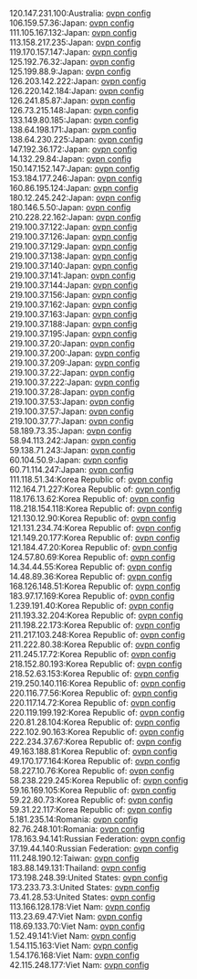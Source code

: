 120.147.231.100:Australia: [ovpn config](vpn/120_147_231_100.ovpn)  
106.159.57.36:Japan: [ovpn config](vpn/106_159_57_36.ovpn)  
111.105.167.132:Japan: [ovpn config](vpn/111_105_167_132.ovpn)  
113.158.217.235:Japan: [ovpn config](vpn/113_158_217_235.ovpn)  
119.170.157.147:Japan: [ovpn config](vpn/119_170_157_147.ovpn)  
125.192.76.32:Japan: [ovpn config](vpn/125_192_76_32.ovpn)  
125.199.88.9:Japan: [ovpn config](vpn/125_199_88_9.ovpn)  
126.203.142.222:Japan: [ovpn config](vpn/126_203_142_222.ovpn)  
126.220.142.184:Japan: [ovpn config](vpn/126_220_142_184.ovpn)  
126.241.85.87:Japan: [ovpn config](vpn/126_241_85_87.ovpn)  
126.73.215.148:Japan: [ovpn config](vpn/126_73_215_148.ovpn)  
133.149.80.185:Japan: [ovpn config](vpn/133_149_80_185.ovpn)  
138.64.198.171:Japan: [ovpn config](vpn/138_64_198_171.ovpn)  
138.64.230.225:Japan: [ovpn config](vpn/138_64_230_225.ovpn)  
147.192.36.172:Japan: [ovpn config](vpn/147_192_36_172.ovpn)  
14.132.29.84:Japan: [ovpn config](vpn/14_132_29_84.ovpn)  
150.147.152.147:Japan: [ovpn config](vpn/150_147_152_147.ovpn)  
153.184.177.246:Japan: [ovpn config](vpn/153_184_177_246.ovpn)  
160.86.195.124:Japan: [ovpn config](vpn/160_86_195_124.ovpn)  
180.12.245.242:Japan: [ovpn config](vpn/180_12_245_242.ovpn)  
180.146.5.50:Japan: [ovpn config](vpn/180_146_5_50.ovpn)  
210.228.22.162:Japan: [ovpn config](vpn/210_228_22_162.ovpn)  
219.100.37.122:Japan: [ovpn config](vpn/219_100_37_122.ovpn)  
219.100.37.126:Japan: [ovpn config](vpn/219_100_37_126.ovpn)  
219.100.37.129:Japan: [ovpn config](vpn/219_100_37_129.ovpn)  
219.100.37.138:Japan: [ovpn config](vpn/219_100_37_138.ovpn)  
219.100.37.140:Japan: [ovpn config](vpn/219_100_37_140.ovpn)  
219.100.37.141:Japan: [ovpn config](vpn/219_100_37_141.ovpn)  
219.100.37.144:Japan: [ovpn config](vpn/219_100_37_144.ovpn)  
219.100.37.156:Japan: [ovpn config](vpn/219_100_37_156.ovpn)  
219.100.37.162:Japan: [ovpn config](vpn/219_100_37_162.ovpn)  
219.100.37.163:Japan: [ovpn config](vpn/219_100_37_163.ovpn)  
219.100.37.188:Japan: [ovpn config](vpn/219_100_37_188.ovpn)  
219.100.37.195:Japan: [ovpn config](vpn/219_100_37_195.ovpn)  
219.100.37.20:Japan: [ovpn config](vpn/219_100_37_20.ovpn)  
219.100.37.200:Japan: [ovpn config](vpn/219_100_37_200.ovpn)  
219.100.37.209:Japan: [ovpn config](vpn/219_100_37_209.ovpn)  
219.100.37.22:Japan: [ovpn config](vpn/219_100_37_22.ovpn)  
219.100.37.222:Japan: [ovpn config](vpn/219_100_37_222.ovpn)  
219.100.37.28:Japan: [ovpn config](vpn/219_100_37_28.ovpn)  
219.100.37.53:Japan: [ovpn config](vpn/219_100_37_53.ovpn)  
219.100.37.57:Japan: [ovpn config](vpn/219_100_37_57.ovpn)  
219.100.37.77:Japan: [ovpn config](vpn/219_100_37_77.ovpn)  
58.189.73.35:Japan: [ovpn config](vpn/58_189_73_35.ovpn)  
58.94.113.242:Japan: [ovpn config](vpn/58_94_113_242.ovpn)  
59.138.71.243:Japan: [ovpn config](vpn/59_138_71_243.ovpn)  
60.104.50.9:Japan: [ovpn config](vpn/60_104_50_9.ovpn)  
60.71.114.247:Japan: [ovpn config](vpn/60_71_114_247.ovpn)  
111.118.51.34:Korea Republic of: [ovpn config](vpn/111_118_51_34.ovpn)  
112.164.71.227:Korea Republic of: [ovpn config](vpn/112_164_71_227.ovpn)  
118.176.13.62:Korea Republic of: [ovpn config](vpn/118_176_13_62.ovpn)  
118.218.154.118:Korea Republic of: [ovpn config](vpn/118_218_154_118.ovpn)  
121.130.12.90:Korea Republic of: [ovpn config](vpn/121_130_12_90.ovpn)  
121.131.234.74:Korea Republic of: [ovpn config](vpn/121_131_234_74.ovpn)  
121.149.20.177:Korea Republic of: [ovpn config](vpn/121_149_20_177.ovpn)  
121.184.47.20:Korea Republic of: [ovpn config](vpn/121_184_47_20.ovpn)  
124.57.80.69:Korea Republic of: [ovpn config](vpn/124_57_80_69.ovpn)  
14.34.44.55:Korea Republic of: [ovpn config](vpn/14_34_44_55.ovpn)  
14.48.89.36:Korea Republic of: [ovpn config](vpn/14_48_89_36.ovpn)  
168.126.148.51:Korea Republic of: [ovpn config](vpn/168_126_148_51.ovpn)  
183.97.17.169:Korea Republic of: [ovpn config](vpn/183_97_17_169.ovpn)  
1.239.191.40:Korea Republic of: [ovpn config](vpn/1_239_191_40.ovpn)  
211.193.32.204:Korea Republic of: [ovpn config](vpn/211_193_32_204.ovpn)  
211.198.22.173:Korea Republic of: [ovpn config](vpn/211_198_22_173.ovpn)  
211.217.103.248:Korea Republic of: [ovpn config](vpn/211_217_103_248.ovpn)  
211.222.80.38:Korea Republic of: [ovpn config](vpn/211_222_80_38.ovpn)  
211.245.17.72:Korea Republic of: [ovpn config](vpn/211_245_17_72.ovpn)  
218.152.80.193:Korea Republic of: [ovpn config](vpn/218_152_80_193.ovpn)  
218.52.63.153:Korea Republic of: [ovpn config](vpn/218_52_63_153.ovpn)  
219.250.140.116:Korea Republic of: [ovpn config](vpn/219_250_140_116.ovpn)  
220.116.77.56:Korea Republic of: [ovpn config](vpn/220_116_77_56.ovpn)  
220.117.14.72:Korea Republic of: [ovpn config](vpn/220_117_14_72.ovpn)  
220.119.199.192:Korea Republic of: [ovpn config](vpn/220_119_199_192.ovpn)  
220.81.28.104:Korea Republic of: [ovpn config](vpn/220_81_28_104.ovpn)  
222.102.90.163:Korea Republic of: [ovpn config](vpn/222_102_90_163.ovpn)  
222.234.37.67:Korea Republic of: [ovpn config](vpn/222_234_37_67.ovpn)  
49.163.188.81:Korea Republic of: [ovpn config](vpn/49_163_188_81.ovpn)  
49.170.177.164:Korea Republic of: [ovpn config](vpn/49_170_177_164.ovpn)  
58.227.10.76:Korea Republic of: [ovpn config](vpn/58_227_10_76.ovpn)  
58.238.229.245:Korea Republic of: [ovpn config](vpn/58_238_229_245.ovpn)  
59.16.169.105:Korea Republic of: [ovpn config](vpn/59_16_169_105.ovpn)  
59.22.80.73:Korea Republic of: [ovpn config](vpn/59_22_80_73.ovpn)  
59.31.22.117:Korea Republic of: [ovpn config](vpn/59_31_22_117.ovpn)  
5.181.235.14:Romania: [ovpn config](vpn/5_181_235_14.ovpn)  
82.76.248.101:Romania: [ovpn config](vpn/82_76_248_101.ovpn)  
178.163.94.141:Russian Federation: [ovpn config](vpn/178_163_94_141.ovpn)  
37.19.44.140:Russian Federation: [ovpn config](vpn/37_19_44_140.ovpn)  
111.248.190.12:Taiwan: [ovpn config](vpn/111_248_190_12.ovpn)  
183.88.149.131:Thailand: [ovpn config](vpn/183_88_149_131.ovpn)  
173.198.248.39:United States: [ovpn config](vpn/173_198_248_39.ovpn)  
173.233.73.3:United States: [ovpn config](vpn/173_233_73_3.ovpn)  
73.41.28.53:United States: [ovpn config](vpn/73_41_28_53.ovpn)  
113.166.128.178:Viet Nam: [ovpn config](vpn/113_166_128_178.ovpn)  
113.23.69.47:Viet Nam: [ovpn config](vpn/113_23_69_47.ovpn)  
118.69.133.70:Viet Nam: [ovpn config](vpn/118_69_133_70.ovpn)  
1.52.49.141:Viet Nam: [ovpn config](vpn/1_52_49_141.ovpn)  
1.54.115.163:Viet Nam: [ovpn config](vpn/1_54_115_163.ovpn)  
1.54.176.168:Viet Nam: [ovpn config](vpn/1_54_176_168.ovpn)  
42.115.248.177:Viet Nam: [ovpn config](vpn/42_115_248_177.ovpn)  
